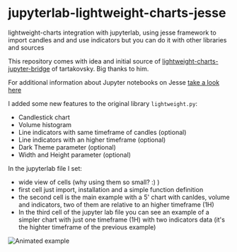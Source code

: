 # jupyterlab-lightweight-charts-jesse
lightweight-charts integration with jupyterlab, using jesse framework to import candles and and use indicators but you can do it with other libraries and sources

This repository comes with idea and initial source of [lightweight-charts-jupyter-bridge](https://github.com/tartakovsky/lightweight-charts-jupyter-bridge) of tartakovsky. Big thanks to him.

For additional information about Jupyter notebooks on Jesse [take a look here](https://docs.jesse.trade/docs/research/jupyter.html)

I added some new features to the original library `lightweight.py`:
- Candlestick chart
- Volume histogram
- Line indicators with same timeframe of candles (optional)
- Line indicators with an higher timeframe (optional)
- Dark Theme parameter (optional)
- Width and Height parameter (optional)

In the jupyterlab file I set:
- wide view of cells (why using them so small?  :) )
- first cell just import, installation and a simple function definition
- the second cell is the main example with a 5' chart with canldes, volume and indicators, two of them are relative to an higher timeframe (1H) 
- In the third cell of the jupyter lab file you can see an example of a simpler chart with just one timeframe (1H) with two indicators data (it's the highter timeframe of the previous example)

![Animated example](jupyterlab_lightweightchart_example.gif)

